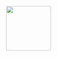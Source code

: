 <img align="right" width="120" height="120" src="https://github.com/cs-MohamedAyman/Computer-Science-Textbooks/blob/master/logos/algorithms-analysis.jpg">

